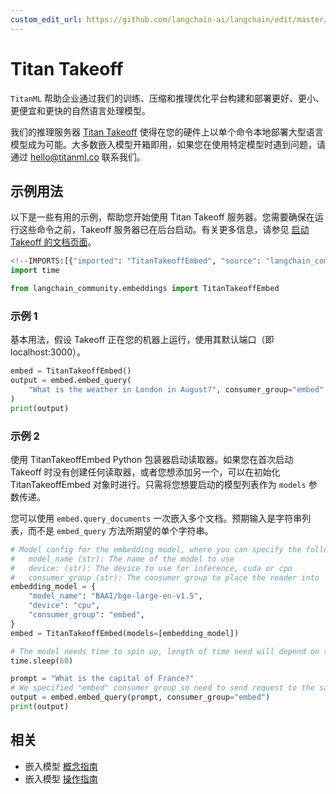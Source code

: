 ```yaml
---
custom_edit_url: https://github.com/langchain-ai/langchain/edit/master/docs/docs/integrations/text_embedding/titan_takeoff.ipynb
---
```

# Titan Takeoff

`TitanML` 帮助企业通过我们的训练、压缩和推理优化平台构建和部署更好、更小、更便宜和更快的自然语言处理模型。

我们的推理服务器 [Titan Takeoff](https://docs.titanml.co/docs/intro) 使得在您的硬件上以单个命令本地部署大型语言模型成为可能。大多数嵌入模型开箱即用，如果您在使用特定模型时遇到问题，请通过 hello@titanml.co 联系我们。

## 示例用法
以下是一些有用的示例，帮助您开始使用 Titan Takeoff 服务器。您需要确保在运行这些命令之前，Takeoff 服务器已在后台启动。有关更多信息，请参见 [启动 Takeoff 的文档页面](https://docs.titanml.co/docs/Docs/launching/)。


```python
<!--IMPORTS:[{"imported": "TitanTakeoffEmbed", "source": "langchain_community.embeddings", "docs": "https://python.langchain.com/api_reference/community/embeddings/langchain_community.embeddings.titan_takeoff.TitanTakeoffEmbed.html", "title": "Titan Takeoff"}]-->
import time

from langchain_community.embeddings import TitanTakeoffEmbed
```

### 示例 1
基本用法，假设 Takeoff 正在您的机器上运行，使用其默认端口（即 localhost:3000）。


```python
embed = TitanTakeoffEmbed()
output = embed.embed_query(
    "What is the weather in London in August?", consumer_group="embed"
)
print(output)
```

### 示例 2
使用 TitanTakeoffEmbed Python 包装器启动读取器。如果您在首次启动 Takeoff 时没有创建任何读取器，或者您想添加另一个，可以在初始化 TitanTakeoffEmbed 对象时进行。只需将您想要启动的模型列表作为 `models` 参数传递。

您可以使用 `embed.query_documents` 一次嵌入多个文档。预期输入是字符串列表，而不是 `embed_query` 方法所期望的单个字符串。


```python
# Model config for the embedding model, where you can specify the following parameters:
#   model_name (str): The name of the model to use
#   device: (str): The device to use for inference, cuda or cpu
#   consumer_group (str): The consumer group to place the reader into
embedding_model = {
    "model_name": "BAAI/bge-large-en-v1.5",
    "device": "cpu",
    "consumer_group": "embed",
}
embed = TitanTakeoffEmbed(models=[embedding_model])

# The model needs time to spin up, length of time need will depend on the size of model and your network connection speed
time.sleep(60)

prompt = "What is the capital of France?"
# We specified "embed" consumer group so need to send request to the same consumer group so it hits our embedding model and not others
output = embed.embed_query(prompt, consumer_group="embed")
print(output)
```


## 相关

- 嵌入模型 [概念指南](/docs/concepts/#embedding-models)
- 嵌入模型 [操作指南](/docs/how_to/#embedding-models)
